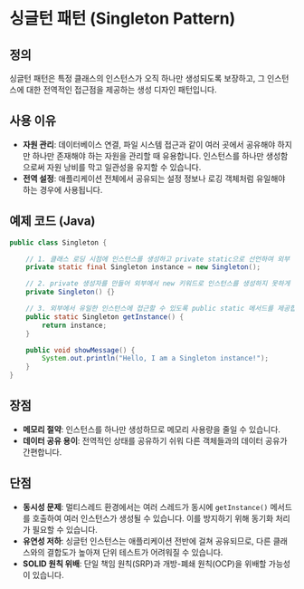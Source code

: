 # 싱글턴 패턴 (Singleton Pattern)

## 정의

싱글턴 패턴은 특정 클래스의 인스턴스가 오직 하나만 생성되도록 보장하고, 그 인스턴스에 대한 전역적인 접근점을 제공하는 생성 디자인 패턴입니다.

## 사용 이유

- **자원 관리**: 데이터베이스 연결, 파일 시스템 접근과 같이 여러 곳에서 공유해야 하지만 하나만 존재해야 하는 자원을 관리할 때 유용합니다. 인스턴스를 하나만 생성함으로써 자원 낭비를 막고 일관성을 유지할 수 있습니다.
- **전역 설정**: 애플리케이션 전체에서 공유되는 설정 정보나 로깅 객체처럼 유일해야 하는 경우에 사용됩니다.

## 예제 코드 (Java)

```java
public class Singleton {

    // 1. 클래스 로딩 시점에 인스턴스를 생성하고 private static으로 선언하여 외부 접근을 막습니다.
    private static final Singleton instance = new Singleton();

    // 2. private 생성자를 만들어 외부에서 new 키워드로 인스턴스를 생성하지 못하게 합니다.
    private Singleton() {}

    // 3. 외부에서 유일한 인스턴스에 접근할 수 있도록 public static 메서드를 제공합니다.
    public static Singleton getInstance() {
        return instance;
    }

    public void showMessage() {
        System.out.println("Hello, I am a Singleton instance!");
    }
}
```

## 장점

- **메모리 절약**: 인스턴스를 하나만 생성하므로 메모리 사용량을 줄일 수 있습니다.
- **데이터 공유 용이**: 전역적인 상태를 공유하기 쉬워 다른 객체들과의 데이터 공유가 간편합니다.

## 단점

- **동시성 문제**: 멀티스레드 환경에서는 여러 스레드가 동시에 `getInstance()` 메서드를 호출하여 여러 인스턴스가 생성될 수 있습니다. 이를 방지하기 위해 동기화 처리가 필요할 수 있습니다.
- **유연성 저하**: 싱글턴 인스턴스는 애플리케이션 전반에 걸쳐 공유되므로, 다른 클래스와의 결합도가 높아져 단위 테스트가 어려워질 수 있습니다.
- **SOLID 원칙 위배**: 단일 책임 원칙(SRP)과 개방-폐쇄 원칙(OCP)을 위배할 가능성이 있습니다.